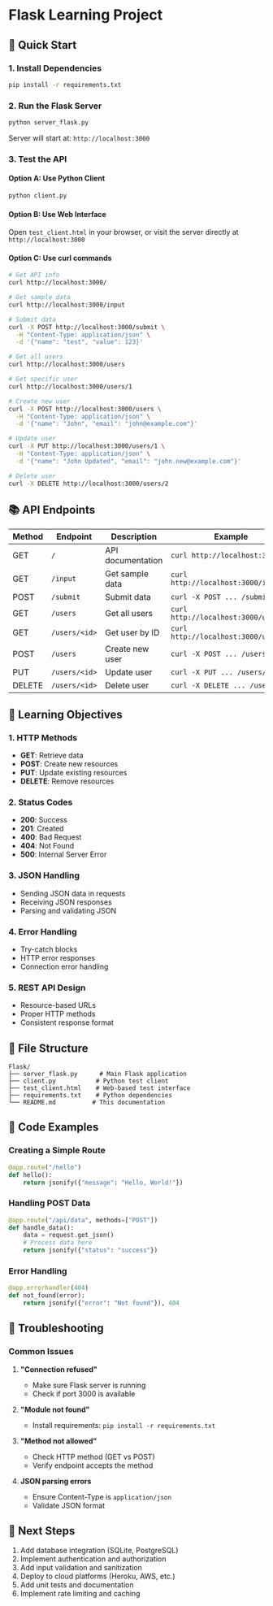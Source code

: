 # Flask Learning Project

## 🚀 Quick Start

### 1. Install Dependencies
```bash
pip install -r requirements.txt
```

### 2. Run the Flask Server
```bash
python server_flask.py
```
Server will start at: `http://localhost:3000`

### 3. Test the API

#### Option A: Use Python Client
```bash
python client.py
```

#### Option B: Use Web Interface
Open `test_client.html` in your browser, or visit the server directly at `http://localhost:3000`

#### Option C: Use curl commands
```bash
# Get API info
curl http://localhost:3000/

# Get sample data
curl http://localhost:3000/input

# Submit data
curl -X POST http://localhost:3000/submit \
  -H "Content-Type: application/json" \
  -d '{"name": "test", "value": 123}'

# Get all users
curl http://localhost:3000/users

# Get specific user
curl http://localhost:3000/users/1

# Create new user
curl -X POST http://localhost:3000/users \
  -H "Content-Type: application/json" \
  -d '{"name": "John", "email": "john@example.com"}'

# Update user
curl -X PUT http://localhost:3000/users/1 \
  -H "Content-Type: application/json" \
  -d '{"name": "John Updated", "email": "john.new@example.com"}'

# Delete user
curl -X DELETE http://localhost:3000/users/2
```

## 📚 API Endpoints

| Method | Endpoint | Description | Example |
|--------|----------|-------------|---------|
| GET | `/` | API documentation | `curl http://localhost:3000/` |
| GET | `/input` | Get sample data | `curl http://localhost:3000/input` |
| POST | `/submit` | Submit data | `curl -X POST ... /submit` |
| GET | `/users` | Get all users | `curl http://localhost:3000/users` |
| GET | `/users/<id>` | Get user by ID | `curl http://localhost:3000/users/1` |
| POST | `/users` | Create new user | `curl -X POST ... /users` |
| PUT | `/users/<id>` | Update user | `curl -X PUT ... /users/1` |
| DELETE | `/users/<id>` | Delete user | `curl -X DELETE ... /users/1` |

## 🎯 Learning Objectives

### 1. HTTP Methods
- **GET**: Retrieve data
- **POST**: Create new resources
- **PUT**: Update existing resources
- **DELETE**: Remove resources

### 2. Status Codes
- **200**: Success
- **201**: Created
- **400**: Bad Request
- **404**: Not Found
- **500**: Internal Server Error

### 3. JSON Handling
- Sending JSON data in requests
- Receiving JSON responses
- Parsing and validating JSON

### 4. Error Handling
- Try-catch blocks
- HTTP error responses
- Connection error handling

### 5. REST API Design
- Resource-based URLs
- Proper HTTP methods
- Consistent response format

## 📁 File Structure

```
Flask/
├── server_flask.py      # Main Flask application
├── client.py           # Python test client
├── test_client.html    # Web-based test interface
├── requirements.txt    # Python dependencies
└── README.md          # This documentation
```

## 🔧 Code Examples

### Creating a Simple Route
```python
@app.route("/hello")
def hello():
    return jsonify({"message": "Hello, World!"})
```

### Handling POST Data
```python
@app.route("/api/data", methods=["POST"])
def handle_data():
    data = request.get_json()
    # Process data here
    return jsonify({"status": "success"})
```

### Error Handling
```python
@app.errorhandler(404)
def not_found(error):
    return jsonify({"error": "Not found"}), 404
```

## 🐛 Troubleshooting

### Common Issues

1. **"Connection refused"**
   - Make sure Flask server is running
   - Check if port 3000 is available

2. **"Module not found"**
   - Install requirements: `pip install -r requirements.txt`

3. **"Method not allowed"**
   - Check HTTP method (GET vs POST)
   - Verify endpoint accepts the method

4. **JSON parsing errors**
   - Ensure Content-Type is `application/json`
   - Validate JSON format

## 🚀 Next Steps

1. Add database integration (SQLite, PostgreSQL)
2. Implement authentication and authorization
3. Add input validation and sanitization
4. Deploy to cloud platforms (Heroku, AWS, etc.)
5. Add unit tests and documentation
6. Implement rate limiting and caching
